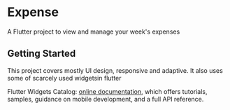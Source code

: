 # Expense

A Flutter project to  view and manage your week's expenses

## Getting Started

This project covers mostly UI design, responsive and adaptive.
It also uses some of scarcely used widgetsin flutter

Flutter Widgets Catalog:
[online documentation](https://api.flutter.dev), which offers tutorials,
samples, guidance on mobile development, and a full API reference.
